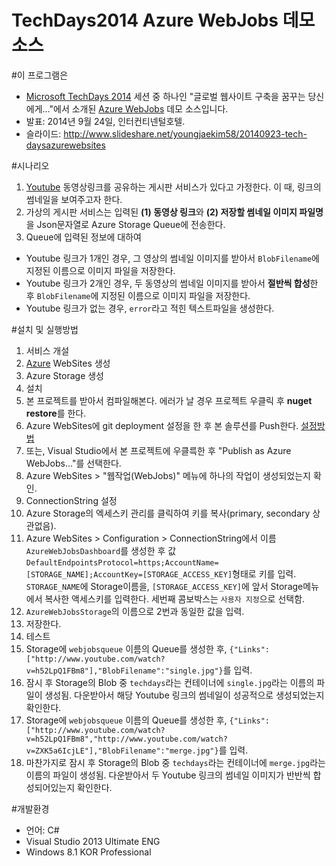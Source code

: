 TechDays2014 Azure WebJobs 데모 소스
=============================

#이 프로그램은
 - [Microsoft TechDays 2014](http://www.microsoft.com/ko-kr/techdayskorea2014/default.aspx) 세션 중 하나인 "글로벌 웹사이트 구축을 꿈꾸는 당신에게…"에서 소개된 [Azure WebJobs](http://azure.microsoft.com/ko-kr/documentation/articles/web-sites-create-web-jobs/) 데모 소스입니다.
 - 발표: 2014년 9월 24일, 인터컨티넨털호텔.
 - 슬라이드: http://www.slideshare.net/youngjaekim58/20140923-tech-daysazurewebsites

#시나리오
 1. [Youtube](http://www.youtube.com) 동영상링크를 공유하는 게시판 서비스가 있다고 가정한다. 이 때, 링크의 썸네일을 보여주고자 한다.
 1. 가상의 게시판 서비스는 입력된 **(1) 동영상 링크**와 **(2) 저장할 썸네일 이미지 파일명**을 Json문자열로 Azure Storage Queue에 전송한다.
 1. Queue에 입력된 정보에 대하여
   - Youtube 링크가 1개인 경우, 그 영상의 썸네일 이미지를 받아서 `BlobFilename`에 지정된 이름으로 이미지 파일을 저장한다.
   - Youtube 링크가 2개인 경우, 두 동영상의 썸네일 이미지를 받아서 **절반씩 합성**한 후 `BlobFilename`에 지정된 이름으로 이미지 파일을 저장한다.
   - Youtube 링크가 없는 경우, `error`라고 적힌 텍스트파일을 생성한다.

#설치 및 실행방법

 1. 서비스 개설
   1. [Azure](http://www.azure.com) WebSites 생성
   2. Azure Storage 생성
 2. 설치
   1. 본 프로젝트를 받아서 컴파일해본다. 에러가 날 경우 프로젝트 우클릭 후 **nuget restore**를 한다.
   1. Azure WebSites에 git deployment 설정을 한 후 본 솔루션를 Push한다. [설정방법](http://azure.microsoft.com/en-us/documentation/articles/web-sites-publish-source-control/)
   2. 또는, Visual Studio에서 본 프로젝트에 우클륵한 후 "Publish as Azure WebJobs..."를 선택한다.
   3. Azure WebSites > "웹작업(WebJobs)" 메뉴에 하나의 작업이 생성되었는지 확인.
 3. ConnectionString 설정
   1. Azure Storage의 엑세스키 관리를 클릭하여 키를 복사(primary, secondary 상관없음).
   2. Azure WebSites > Configuration > ConnectionString에서 이름 `AzureWebJobsDashboard`를 생성한 후 값 `DefaultEndpointsProtocol=https;AccountName=[STORAGE_NAME];AccountKey=[STORAGE_ACCESS_KEY]`형태로 키를 입력. `STORAGE_NAME`에 Storage이름을, `[STORAGE_ACCESS_KEY]`에 앞서 Storage메뉴에서 복사한 액세스키를 입력한다. 세번째 콤보박스는 `사용자 지정`으로 선택함.
   3. `AzureWebJobsStorage`의 이름으로 2번과 동일한 값을 입력.
   4. 저장한다.
 3. 테스트
   1. Storage에 `webjobsqueue` 이름의 Queue를 생성한 후, `{"Links":["http://www.youtube.com/watch?v=h52LpQ1FBm8"],"BlobFilename":"single.jpg"}`를 입력.
   2. 잠시 후 Storage의 Blob 중 `techdays`라는 컨테이너에 `single.jpg`라는 이름의 파일이 생성됨. 다운받아서 해당 Youtube 링크의 썸네일이 성공적으로 생성되었는지 확인한다.
   1. Storage에 `webjobsqueue` 이름의 Queue를 생성한 후, `{"Links":["http://www.youtube.com/watch?v=h52LpQ1FBm8","http://www.youtube.com/watch?v=ZXK5a6IcjLE"],"BlobFilename":"merge.jpg"}`를 입력.
   2. 마찬가지로 잠시 후 Storage의 Blob 중 `techdays`라는 컨테이너에 `merge.jpg`라는 이름의 파일이 생성됨. 다운받아서 두 Youtube 링크의 썸네일 이미지가 반반씩 합성되어있는지 확인한다.
    
#개발환경
 - 언어: C#
 - Visual Studio 2013 Ultimate ENG
 - Windows 8.1 KOR Professional
